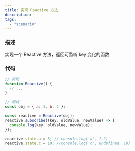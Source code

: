 ```yaml
---
title: 实现 Reactive 方法
description:
tags:
  - "scenario"
---
```


### 描述

实现一个 Reactive 方法，返回可监听 key 变化的函数

### 代码

```js
// 实现
function Reactive() {
  // ...
}

// 测试
const obj = { a: 1, b: 2 };

const reactive = Reactive(obj);
reactive.subscribe((key, oldValue, newValue) => {
  console.log(key, oldValue, newValue);
});

reactive.state.a = 3; // console.log('a', 1,2)
reactive.state.c = 10; //console.log('c', undefined, 10)
```
